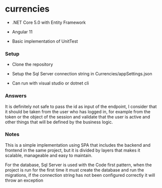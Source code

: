 # currencies

- .NET Core 5.0 with Entity Framework

- Angular 11

- Basic implementation of UnitTest

### Setup

- Clone the repository 

- Setup the Sql Server connection string in Currencies/appSettings.json 

- Can run with visual studio or dotnet cli

### Answers

It is definitely not safe to pass the id as input of the endpoint, I consider that it should be taken from the user who has logged in, for example from the token or the object of the session and validate that the user is active and other things that will be defined by the business logic. 

### Notes

This is a simple implementation using SPA that includes the backend and frontend in the same project, but it is divided by layers that makes it scalable, manageable and easy to maintain.

For the database, Sql Server is used with the Code first pattern, when the project is run for the first time it must create the database and run the migrations, if the connection string has not been configured correctly it will throw an exception
 
